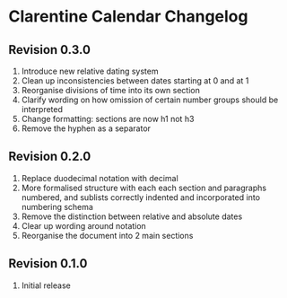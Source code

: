 # Clarentine Calendar Changelog

## Revision 0.3.0

1. Introduce new relative dating system
2. Clean up inconsistencies between dates starting at 0 and at 1
3. Reorganise divisions of time into its own section
4. Clarify wording on how omission of certain number groups should be interpreted
5. Change formatting: sections are now h1 not h3
6. Remove the hyphen as a separator

## Revision 0.2.0

1. Replace duodecimal notation with decimal
2. More formalised structure with each each section and paragraphs numbered, and sublists correctly indented and incorporated into numbering schema
3. Remove the distinction between relative and absolute dates
4. Clear up wording around notation
5. Reorganise the document into 2 main sections

## Revision 0.1.0

1. Initial release